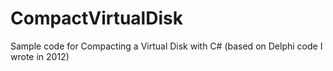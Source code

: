 # CompactVirtualDisk
Sample code for Compacting a Virtual Disk with C# (based on Delphi code I wrote in 2012)
